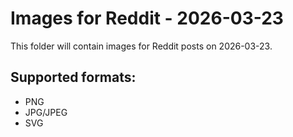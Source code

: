 # Images for Reddit - 2026-03-23

This folder will contain images for Reddit posts on 2026-03-23.

## Supported formats:
- PNG
- JPG/JPEG
- SVG
